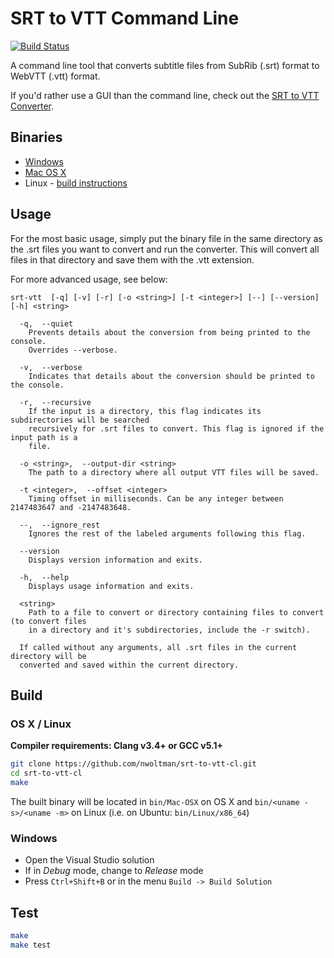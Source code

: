 # SRT to VTT Command Line

[![Build Status](https://travis-ci.org/nwoltman/srt-to-vtt-cl.svg?branch=master)](https://travis-ci.org/nwoltman/srt-to-vtt-cl)

A command line tool that converts subtitle files from SubRib (.srt) format to WebVTT (.vtt) format.

If you'd rather use a GUI than the command line, check out the [SRT to VTT Converter](https://github.com/nwoltman/srt-to-vtt-converter).

## Binaries

* [Windows](https://github.com/nwoltman/srt-to-vtt-cl/raw/master/bin/Windows/srt-vtt.exe "Download the 32-bit Windows binary file")
* [Mac OS X](https://github.com/nwoltman/srt-to-vtt-cl/raw/master/bin/Mac-OSX/srt-vtt "Download the OS X binary file")
* Linux - [build instructions](#build)

## Usage

For the most basic usage, simply put the binary file in the same directory as the .srt files you want to convert and run the converter. This will convert all files in that directory and save them with the .vtt extension.

For more advanced usage, see below:

```
srt-vtt  [-q] [-v] [-r] [-o <string>] [-t <integer>] [--] [--version] [-h] <string>

  -q,  --quiet
    Prevents details about the conversion from being printed to the console.
    Overrides --verbose.

  -v,  --verbose
    Indicates that details about the conversion should be printed to the console.

  -r,  --recursive
    If the input is a directory, this flag indicates its subdirectories will be searched
    recursively for .srt files to convert. This flag is ignored if the input path is a
    file.

  -o <string>,  --output-dir <string>
    The path to a directory where all output VTT files will be saved.

  -t <integer>,  --offset <integer>
    Timing offset in milliseconds. Can be any integer between 2147483647 and -2147483648.

  --,  --ignore_rest
    Ignores the rest of the labeled arguments following this flag.

  --version
    Displays version information and exits.

  -h,  --help
    Displays usage information and exits.

  <string>
    Path to a file to convert or directory containing files to convert (to convert files
    in a directory and it's subdirectories, include the -r switch).

  If called without any arguments, all .srt files in the current directory will be
  converted and saved within the current directory.
```

## Build

### OS X / Linux

**Compiler requirements: Clang v3.4+ or GCC v5.1+**

```sh
git clone https://github.com/nwoltman/srt-to-vtt-cl.git
cd srt-to-vtt-cl
make
```

The built binary will be located in `bin/Mac-OSX` on OS X and `bin/<uname -s>/<uname -m>` on Linux
(i.e. on Ubuntu: `bin/Linux/x86_64`)

### Windows

+ Open the Visual Studio solution
+ If in *Debug* mode, change to *Release* mode
+ Press `Ctrl+Shift+B` or in the menu `Build -> Build Solution`

## Test

```sh
make
make test
```
